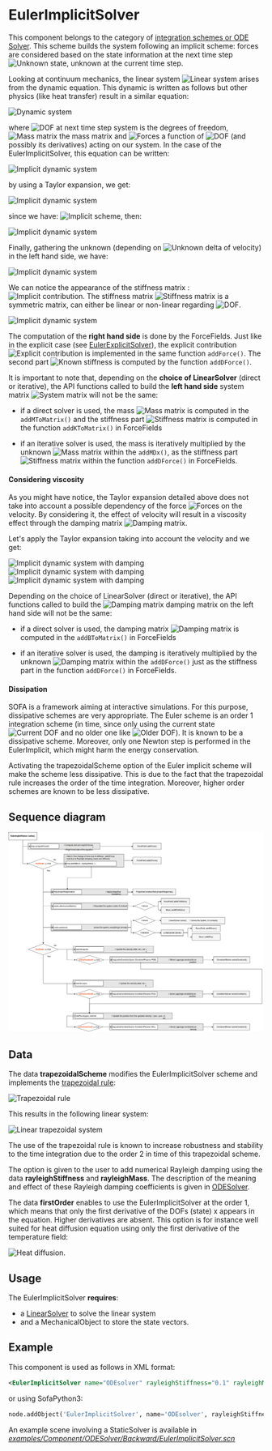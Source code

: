 EulerImplicitSolver  
===================

This component belongs to the category of [integration schemes or ODE Solver](https://www.sofa-framework.org/community/doc/main-principles/system-resolution/integration-schemes/). This scheme builds the system following an implicit scheme: forces are considered based on the state information at the next time step <img class="latex" src="https://latex.codecogs.com/png.latex?x(t+dt)" title="Unknown state"/>, unknown at the current time step.

Looking at continuum mechanics, the linear system <img class="latex" src="https://latex.codecogs.com/png.latex?\mathbf{A}x=b" title="Linear system" /> arises from the dynamic equation. This dynamic is written as follows but other physics (like heat transfer) result in a similar equation:

<img class="latex" src="https://latex.codecogs.com/png.latex?\mathbf{M}\Delta%20v=dt\left(f(x,t)\right)" title="Dynamic system" />

where <img class="latex" src="https://latex.codecogs.com/png.latex?x" title="DOF at next time step system" /> is the degrees of freedom, <img class="latex" src="https://latex.codecogs.com/png.latex?\mathbf{M}" title="Mass matrix" /> the mass matrix and <img class="latex" src="https://latex.codecogs.com/png.latex?f(x,t)" title="Forces" /> a function of <img class="latex" src="https://latex.codecogs.com/png.latex?x" title="DOF" /> (and possibly its derivatives) acting on our system. In the case of the EulerImplicitSolver, this equation can be written: 

<img class="latex" src="https://latex.codecogs.com/png.latex?\mathbf{M}%20\Delta%20v=dt%20\cdot%20f(x(t+dt))" title="Implicit dynamic system" />

by using a Taylor expansion, we get:

<img class="latex" src="https://latex.codecogs.com/png.latex?\mathbf{M}%20\Delta%20v=dt%20\cdot%20\left(%20f(x(t))+\cdot%20\frac{\partial%20f}{\partial%20x}%20\Delta%20x%20\right)" title="Implicit dynamic system" />

since we have: <img class="latex" src="https://latex.codecogs.com/png.latex?\Delta%20x=dt(v(t)+\Delta%20v)" title="Implicit scheme" />, then:

<img class="latex" src="https://latex.codecogs.com/png.latex?\mathbf{M}\Delta%20v=dt\cdot%20\left(%20f(x(t))+dt\cdot%20\frac{\partial%20f}{\partial%20x}v(t)+dt\cdot%20\frac{\partial%20f}{\partial%20x}%20\Delta%20v%20\right)" title="Implicit dynamic system" />

Finally, gathering the unknown (depending on <img class="latex" src="https://latex.codecogs.com/png.latex?\Delta%20v" title="Unknown delta of velocity" />) in the left hand side, we have:

<img class="latex" src="https://latex.codecogs.com/png.latex?\left(%20\mathbf{M}-dt^2%20\cdot%20\frac{\partial%20f}{\partial%20x}%20\right)%20\Delta%20v=dt\cdot%20f(x(t))+dt^2\cdot%20\frac{\partial%20f}{\partial%20x}v(t)" title="Implicit dynamic system" />

We can notice the appearance of the stiffness matrix : <img class="latex" src="https://latex.codecogs.com/png.latex?\mathbf{K}_{ij}=\textstyle\frac{\partial%20f_i}{\partial%20x_j}" title="Implicit contribution" />. The stiffness matrix <img class="latex" src="https://latex.codecogs.com/png.latex?\mathbf{K}" title="Stiffness matrix" /> is a symmetric matrix, can either be linear or non-linear regarding <img class="latex" src="https://latex.codecogs.com/png.latex?x" title="DOF" />.

<img class="latex" src="https://latex.codecogs.com/png.latex?\left(%20\mathbf{M}-dt^2%20\cdot%20\mathbf{K}%20\right)%20\Delta%20v=dt\cdot%20f(x(t))+dt^2\cdot%20\mathbf{K}v(t)" title="Implicit dynamic system" />

The computation of the **right hand side** is done by the ForceFields. Just like in the explicit case (see [EulerExplicitSolver](https://www.sofa-framework.org/community/doc/using-sofa/components/odesolver/eulerexplicitsolver/)), the explicit contribution <img class="latex" src="https://latex.codecogs.com/png.latex?dt\left(f(x(t))\right)" title="Explicit contribution" /> is implemented in the same function `addForce()`. The second part <img class="latex" src="https://latex.codecogs.com/png.latex?dt^2\cdot%20\frac{\partial%20f}{\partial%20x}v(t)" title="Known stiffness" /> is computed by the function `addDForce()`.

It is important to note that, depending on the **choice of LinearSolver** (direct or iterative), the API functions called to build the **left hand side** system matrix <img class="latex" src="https://latex.codecogs.com/png.latex?\mathbf{A}=\left(%20M-dt^2%20\cdot%20\frac{\partial%20f}{\partial%20x}%20\right)" title="System matrix" /> will not be the same:

  - if a direct solver is used, the mass <img class="latex" src="https://latex.codecogs.com/png.latex?\mathbf{M}" title="Mass matrix" /> is computed in the `addMToMatrix()` and the stiffness part <img class="latex" src="https://latex.codecogs.com/png.latex?-dt^2%20\cdot%20\frac{\partial%20f}{\partial%20x}" title="Stiffness matrix" /> is computed in the function `addKToMatrix()` in ForceFields

  - if an iterative solver is used, the mass is iteratively multiplied by the unknown <img class="latex" src="https://latex.codecogs.com/png.latex?\mathbf{M}%20\Delta%20v" title="Mass matrix" /> within the `addMDx()`, as the stiffness part <img class="latex" src="https://latex.codecogs.com/png.latex?-dt^2%20\cdot%20\frac{\partial%20f}{\partial%20x}%20\Delta%20v" title="Stiffness matrix" /> within the function `addDForce()` in ForceFields.


#### Considering viscosity


As you might have notice, the Taylor expansion detailed above does not take into account a possible dependency of the force  <img class="latex" src="https://latex.codecogs.com/png.latex?f(x,t)" title="Forces" /> on the velocity. By considering it, the effect of velocity will result in a viscosity effect through the damping matrix <img class="latex" src="https://latex.codecogs.com/png.latex?\mathbf{B}" title="Damping matrix" />.

Let's apply the Taylor expansion taking into account the velocity and we get:

<img class="latex" src="https://latex.codecogs.com/png.latex?\mathbf{M}%20\Delta%20v=dt%20\cdot%20\left(%20f(x(t), v(t))+\cdot%20\frac{\partial%20f}{\partial%20x}%20\Delta%20x+\cdot%20\frac{\partial%20f}{\partial%20v}%20\Delta%20v%20\right)" title="Implicit dynamic system with damping" />

<img class="latex" src="https://latex.codecogs.com/png.latex?\left(%20\mathbf{M}-dt%20\cdot%20\frac{\partial%20f}{\partial%20v}-dt^2%20\cdot%20\frac{\partial%20f}{\partial%20x}%20\right)%20\Delta%20v=dt\cdot%20f(x(t),v(t))+dt^2\cdot%20\frac{\partial%20f}{\partial%20x}v(t)" title="Implicit dynamic system with damping" />

<img class="latex" src="https://latex.codecogs.com/png.latex?\left(%20\mathbf{M}-dt%20\cdot%20\mathbf{B}-dt^2%20\cdot%20\mathbf{K}%20\right)%20\Delta%20v=dt\cdot%20f(x(t),v(t))+dt^2\cdot%20\mathbf{K}v(t)" title="Implicit dynamic system with damping" />

Depending on the choice of LinearSolver (direct or iterative), the API functions called to build the <img class="latex" src="https://latex.codecogs.com/png.latex?\mathbf{B}" title="Damping matrix" /> damping matrix on the left hand side will not be the same:

  - if a direct solver is used, the damping matrix <img class="latex" src="https://latex.codecogs.com/png.latex?\mathbf{B}" title="Damping matrix" /> is computed in the `addBToMatrix()` in ForceFields

  - if an iterative solver is used, the damping is iteratively multiplied by the unknown <img class="latex" src="https://latex.codecogs.com/png.latex?\mathbf{B}%20\Delta%20v" title="Damping matrix" /> within the `addDForce()` just as the stiffness part in the function `addDForce()` in ForceFields.



#### Dissipation

SOFA is a framework aiming at interactive simulations. For this purpose, dissipative schemes are very appropriate. The Euler scheme is an order 1 integration scheme (in time, since only using the current state <img class="latex" src="https://latex.codecogs.com/png.latex?x(t)" title="Current DOF" /> and no older one like <img class="latex" src="https://latex.codecogs.com/png.latex?x(t-dt)" title="Older DOF" />). It is known to be a dissipative scheme. Moreover, only one Newton step is performed in the EulerImplicit, which might harm the energy conservation.

Activating the trapezoidalScheme option of the Euler implicit scheme will make the scheme less dissipative. This is due to the fact that the trapezoidal rule increases the order of the time integration. Moreover, higher order schemes are known to be less dissipative.



Sequence diagram
----------------

<a href="https://github.com/sofa-framework/doc/blob/master/images/integrationscheme/EulerImplicitSolver.png?raw=true"><img src="https://github.com/sofa-framework/doc/blob/master/images/integrationscheme/EulerImplicitSolver.png?raw=true" title="Flow diagram for the EulerImplicitSolver"/></a>


Data  
----

The data **trapezoidalScheme** modifies the EulerImplicitSolver scheme and implements the [trapezoidal rule](https://en.wikipedia.org/wiki/Trapezoidal_rule):

<img class="latex" src="https://latex.codecogs.com/png.latex?y_{n+1}-y_n=\frac{dt}{2}(f(y_{n+1})+f(y_n))" title="Trapezoidal rule" />

This results in the following linear system:

<img class="latex" src="https://latex.codecogs.com/png.latex?\left(%20\mathbf{M}-\frac{dt^2}{2}%20\frac{\partial%20f}{\partial%20x}\right)%20\Delta%20v=dt\cdot%20f(x(t))+\frac{dt^2}{2}\cdot%20\frac{\partial%20f}{\partial%20x}v(t)" title="Linear trapezoidal system" />

The use of the trapezoidal rule is known to increase robustness and stability to the time integration due to the order 2 in time of this trapezoidal scheme.

The option is given to the user to add numerical Rayleigh damping using the data **rayleighStiffness** and **rayleighMass**. The description of the meaning and effect of these Rayleigh damping coefficients is given in [ODESolver](https://www.sofa-framework.org/community/doc/main-principles/system-resolution/integration-schemes/#rayleigh-damping).

The data **firstOrder** enables to use the EulerImplicitSolver at the order 1, which means that only the first derivative of the DOFs (state) x appears in the equation. Higher derivatives are absent. This option is for instance well suited for heat diffusion equation using only the first derivative of the temperature field:

<img class="latex" src="https://latex.codecogs.com/png.latex?M\frac{\partial%20T}{\partial%20t}=\Delta%20T" title="Heat diffusion" />.



Usage  
-----  

The EulerImplicitSolver **requires**:

- a [LinearSolver](https://www.sofa-framework.org/community/doc/main-principles/system-resolution/linear-solvers/) to solve the linear system
- and a MechanicalObject to store the state vectors.


 
Example  
-------  
 
This component is used as follows in XML format:  
 
``` xml  
<EulerImplicitSolver name="ODEsolver" rayleighStiffness="0.1" rayleighMass="0.1" />
```  
 
or using SofaPython3:  
 
``` python  
node.addObject('EulerImplicitSolver', name='ODEsolver', rayleighStiffness='0.1' rayleighMass='0.1')  
```  
 
An example scene involving a StaticSolver is available in [*examples/Component/ODESolver/Backward/EulerImplicitSolver.scn*](https://github.com/sofa-framework/sofa/blob/master/examples/Component/ODESolver/Backward/EulerImplicitSolver.scn)
